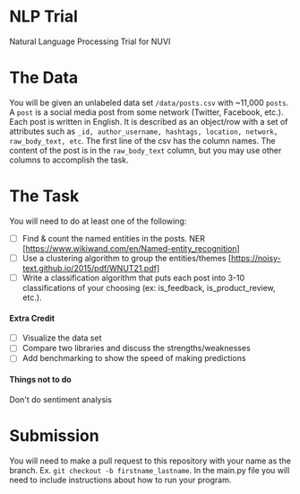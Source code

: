 # NLP Trial
Natural Language Processing Trial for NUVI

# The Data

You will be given an unlabeled data set `/data/posts.csv` with ~11,000 `posts`. A `post` is a social media post from some network (Twitter, Facebook, etc.). Each post is written in English. It is described as an object/row with a set of attributes such as `_id, author_username, hashtags, location, network, raw_body_text, etc`. The first line of the csv has the column names.  The content of the post is in the `raw_body_text` column, but you may use other columns to accomplish the task. 

# The Task

You will need to do at least one of the following:

- [ ] Find & count the named entities in the posts. NER [https://www.wikiwand.com/en/Named-entity_recognition]
- [ ] Use a clustering algorithm to group the entities/themes [https://noisy-text.github.io/2015/pdf/WNUT21.pdf]
- [ ] Write a classification algorithm that puts each post into 3-10 classifications of your choosing (ex: is_feedback, is_product_review, etc.).

#### Extra Credit

- [ ] Visualize the data set
- [ ] Compare two libraries and discuss the strengths/weaknesses
- [ ] Add benchmarking to show the speed of making predictions

#### Things not to do

Don't do sentiment analysis

# Submission
You will need to make a pull request to this repository with your name as the branch. Ex. `git checkout -b firstname_lastname`.
In the main.py file you will need to include instructions about how to run your program.

